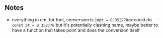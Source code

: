 #

## Notes

* everything in cm, for font, conversion is `10pt = 0.352778cm` could do `const pt = 0.352778` but it's potentially clashing name, maybe better to have a function that takes point and does the conversion itself.
